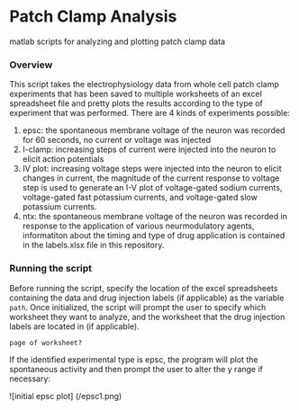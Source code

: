 # Patch Clamp Analysis
matlab scripts for analyzing and plotting patch clamp data

### Overview
This script takes the electrophysiology data from whole cell patch clamp experiments that has been saved to multiple worksheets of an excel spreadsheet file and pretty plots the results according to the type of experiment that was performed. There are 4 kinds of experiments possible:
1. epsc: the spontaneous membrane voltage of the neuron was recorded for 60 seconds, no current or voltage was injected
2. I-clamp: increasing steps of current were injected into the neuron to elicit action potentials
3. IV plot: increasing voltage steps were injected into the neuron to elicit changes in current, the magnitude of the current response to voltage step is used to generate an I-V plot of voltage-gated sodium currents, voltage-gated fast potassium currents, and voltage-gated slow potassium currents.
4. ntx: the spontaneous membrane voltage of the neuron was recorded in response to the application of various neurmodulatory agents, informatiton about the timing and type of drug application is contained in the labels.xlsx file in this repository.

### Running the script
Before running the script, specify the location of the excel spreadsheets containing the data and drug injection labels (if applicable) as the variable `path`. Once initialized, the script will prompt the user to specify which worksheet they want to analyze, and the worksheet that the drug injection labels are located in (if applicable). 
```
page of worksheet? 
```
If the identified experimental type is epsc, the program will plot the spontaneous activity and then prompt the user to alter the y range if necessary:

![initial epsc plot] (/epsc1.png)
